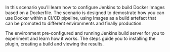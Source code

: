 In this scenario you'll learn how to configure Jenkins to build Docker Images based on a Dockerfile. The scenario is designed to demostrate how you can use Docker within a CI/CD pipeline, using Images as a build artefact that can be promoted to different environments and finally production.

The environment pre-configured and running Jenkins build server for you to experiment and learn how it works. The steps guide you to installing the plugin, creating a build and viewing the results.
